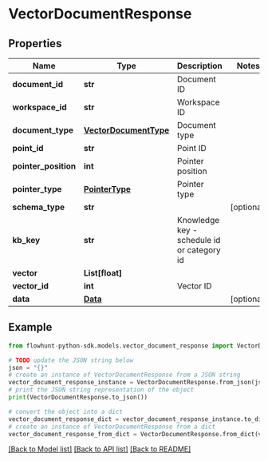 # VectorDocumentResponse


## Properties

Name | Type | Description | Notes
------------ | ------------- | ------------- | -------------
**document_id** | **str** | Document ID | 
**workspace_id** | **str** | Workspace ID | 
**document_type** | [**VectorDocumentType**](VectorDocumentType.md) | Document type | 
**point_id** | **str** | Point ID | 
**pointer_position** | **int** | Pointer position | 
**pointer_type** | [**PointerType**](PointerType.md) | Pointer type | 
**schema_type** | **str** |  | [optional] 
**kb_key** | **str** | Knowledge key - schedule id or category id | 
**vector** | **List[float]** |  | 
**vector_id** | **int** | Vector ID | 
**data** | [**Data**](Data.md) |  | [optional] 

## Example

```python
from flowhunt-python-sdk.models.vector_document_response import VectorDocumentResponse

# TODO update the JSON string below
json = "{}"
# create an instance of VectorDocumentResponse from a JSON string
vector_document_response_instance = VectorDocumentResponse.from_json(json)
# print the JSON string representation of the object
print(VectorDocumentResponse.to_json())

# convert the object into a dict
vector_document_response_dict = vector_document_response_instance.to_dict()
# create an instance of VectorDocumentResponse from a dict
vector_document_response_from_dict = VectorDocumentResponse.from_dict(vector_document_response_dict)
```
[[Back to Model list]](../README.md#documentation-for-models) [[Back to API list]](../README.md#documentation-for-api-endpoints) [[Back to README]](../README.md)


